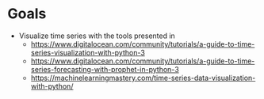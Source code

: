 # Goals
* Visualize time series with the tools presented in 
    * https://www.digitalocean.com/community/tutorials/a-guide-to-time-series-visualization-with-python-3
    * https://www.digitalocean.com/community/tutorials/a-guide-to-time-series-forecasting-with-prophet-in-python-3
    * https://machinelearningmastery.com/time-series-data-visualization-with-python/
    

